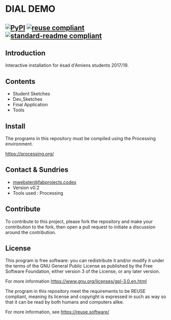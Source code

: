 # DIAL DEMO

[![PyPI](https://img.shields.io/pypi/l/fsfe-reuse.svg)](https://www.gnu.org/licenses/gpl-3.0.html)
[![reuse compliant](https://img.shields.io/badge/reuse-compliant-green.svg)](https://git.fsfe.org/reuse/reuse) 
[![standard-readme compliant](https://img.shields.io/badge/readme%20style-standard-brightgreen.svg?style=flat-square)](https://github.com/RichardLitt/standard-readme)
---

## Introduction

Interactive installation for ésad d'Amiens students 2017/19.

## Contents

* Student Sketches
* Dev_Sketches
* Final Application
* Tools

## Install

The programs in this repository must be compiled using the Processing environment.

https://processing.org/

## Contact & Sundries

* mwebster@fabprojects.codes
* Version v0.2
* Tools used : Processing

## Contribute
To contribute to this project, please fork the repository and make your contribution to the
fork, then open a pull request to initiate a discussion around the contribution.

## License
This program is free software: you can redistribute it and/or modify
it under the terms of the GNU General Public License as published by
the Free Software Foundation, either version 3 of the License, or
any later version.

For more information https://www.gnu.org/licenses/gpl-3.0.en.html

The program in this repository meet the requirements to be REUSE compliant,
meaning its license and copyright is expressed in such as way so that it
can be read by both humans and computers alike.

For more information, see https://reuse.software/

